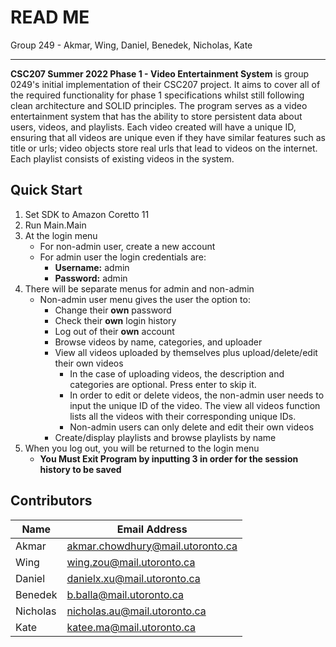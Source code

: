# READ ME

Group 249 - Akmar, Wing, Daniel, Benedek, Nicholas, Kate

---

**CSC207 Summer 2022 Phase 1 - Video Entertainment System** is group 0249's initial implementation of their CSC207 project. It aims to cover all of the required functionality for phase 1 specifications whilst still following clean architecture and SOLID principles. The program serves as a video entertainment system that has the ability to store persistent data about users, videos, and playlists. Each video created will have a unique ID, ensuring that all videos are unique even if they have similar features such as title or urls; video objects store real urls that lead to videos on the internet. Each playlist consists of existing videos in the system.

## Quick Start 
1. Set SDK to Amazon Coretto 11
2. Run Main.Main
3. At the login menu
    * For non-admin user, create a new account
    * For admin user the login credentials are:
        * **Username:** admin
        * **Password:** admin
4. There will be separate menus for admin and non-admin
   * Non-admin user menu gives the user the option to:
     * Change their **own** password
     * Check their **own** login history
     * Log out of their **own** account
     * Browse videos by name, categories, and uploader
     * View all videos uploaded by themselves plus upload/delete/edit their own videos
       * In the case of uploading videos, the description and categories are optional. Press enter to skip it.
       * In order to edit or delete videos, the non-admin user needs to input the unique ID of the video. The view all videos function lists all the videos with their corresponding unique IDs.
       * Non-admin users can only delete and edit their own videos
     * Create/display playlists and browse playlists by name
5. When you log out, you will be returned to the login menu 
    * **You Must Exit Program by inputting 3 in order for the session history to be saved**



## Contributors
|Name|Email Address|
|----|-------------|
|Akmar|akmar.chowdhury@mail.utoronto.ca|
|Wing|wing.zou@mail.utoronto.ca|
|Daniel|danielx.xu@mail.utoronto.ca|
|Benedek|b.balla@mail.utoronto.ca|
|Nicholas|nicholas.au@mail.utoronto.ca|
|Kate|katee.ma@mail.utoronto.ca|